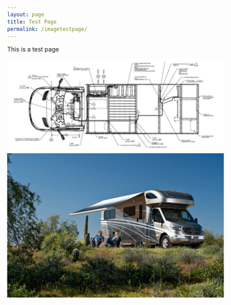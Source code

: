 ```yaml
---
layout: page
title: Test Page
permalink: /imagetestpage/
---
```


This is a test page

<img src="assets/vandrawing.jpg"/>

<div style="background-image: url('img_girl.jpg');">
  
  <img src="/assets/VW-Lifestyle%2005-20.jpg"/>
  
